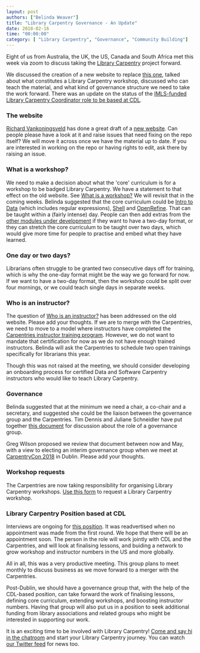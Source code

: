 ```yaml
---
layout: post
authors: ["Belinda Weaver"]
title: "Library Carpentry Governance - An Update"
date: 2018-02-16
time: "00:00:00"
category: [ "Library Carpentry", "Governance", "Community Building"]
---
```


Eight of us from Australia, the UK, the US, Canada and South Africa met this week via zoom to discuss taking 
the [Library Carpentry](https://github.com/LibraryCarpentry) project forward.

We discussed the creation of a new website to replace [this one](http://librarycarpentry.github.io/), talked about 
what constitutes a Library Carpentry workshop, discussed who can teach the material, and what kind of governance structure 
we need to take the work forward. There was an update on the status of the [IMLS-funded Library Carpentry Coordinator role to be based at CDL](http://www.datacarpentry.org/jobs/).

### The website

[Richard Vankoningsveld](https://twitter.com/richyvk) has done a great draft of 
a [new website](https://www.richyvk.me/library-carpentry-redesign/). 
Can people please have a look at it and raise issues that need fixing on the repo itself? 
We will move it across once we have the material up to date. If you are interested in working on the 
repo or having rights to edit, ask there by raising an issue.

### What is a workshop?

We need to make a decision about what the 'core' curriculum is for a workshop to be badged Library Carpentry. 
We have a statement to that effect on the old website. See [What is a workshop?](http://librarycarpentry.github.io/about/) 
We will revisit that in the coming weeks. Belinda suggested that the core curriculum could be 
[Intro to Data](http://data-lessons.github.io/library-data-intro/) (which includes regular expressions), [Shell](http://data-lessons.github.io/library-shell/) and [OpenRefine](http://data-lessons.github.io/library-openrefine/). That can be taught within a (fairly intense) 
day. People can then add extras from the [other modules under development](https://github.com/data-lessons) if they want to have 
a two-day format, or 
they can stretch the core curriculum to be taught over two days, which would give more time for people to practise 
and embed what they have learned.

### One day or two days?

Librarians often struggle to be granted two consecutive days off for training, which is why the 
one-day format might be the way we go forward for now. If we want to have a two-day format, 
then the workshop could be split over four mornings, or we could teach single days in separate weeks.

### Who is an instructor?

The question of [Who is an instructor?](http://librarycarpentry.github.io/about) has been addressed 
on the old website. Please add your thoughts. If we are to merge with the Carpentries, we need to move to a 
model where instructors have completed the [Carpentries instructor training program](http://carpentries.github.io/instructor-training/). However, we do not want to mandate that certification for now as we do not have enough trained instructors. Belinda will ask the Carpentries to schedule two open trainings specifically for librarians this year.

Though this was not raised at the meeting, we should consider developing an onboarding process for 
certified Data and Software Carpentry instructors who would like to teach Library Carpentry.

### Governance

Belinda suggested that at the minimum we need a chair, a co-chair and a secretary, and suggested 
she could be the liaison between the governance group and the Carpentries. Tim Dennis and Juliane Schneidler 
have put together [this document](https://docs.google.com/document/d/1U0F4HCW7YcZx319_KL4d0i473C4sDx5P7jnwqejer9w/edit)
for discussion about the role of a governance group.

Greg Wilson proposed we review that document between now and May, with a view to electing an interim governance group
when we meet at [CarpentryCon 2018](http://www.carpentrycon.org/) in Dublin. Please add your thoughts.

### Workshop requests

The Carpentries are now taking responsibility for organising Library Carpentry workshops. 
[Use this form](https://software-carpentry.org/workshops/request/) to request a Library Carpentry workshop.

### Library Carpentry Position based at CDL

Interviews are ongoing for [this position](http://www.datacarpentry.org/jobs/). It was readvertised when no 
appointment was made from the first round. We hope that there will be an appointment soon. The person in 
the role will work jointly with CDL and the Carpentries, and will look at finalising lessons, and buiding a 
network to grow workshop and instructor numbers in the US and more globally.

All in all, this was a very productive meeting. This group plans to meet monthly to discuss business as we move forward 
to a merger with the Carpentries.

Post-Dublin, we should have a governance group that, with the help of the CDL-based position, can take forward the work 
of finalising lessons, defining core curriculum, extending workshops, and boosting instructor numbers. Having that group 
will also put us in a position to seek additional funding from library associations and related groups who might be 
interested in supporting our work.

It is an exciting time to be involved with Library Carpentry! [Come and say hi in 
the chatroom](https://gitter.im/LibraryCarpentry/Lobby) and start your Library 
Carpentry journey. You can watch [our Twitter feed](https://twitter.com/LibCarpentry) for news too.
